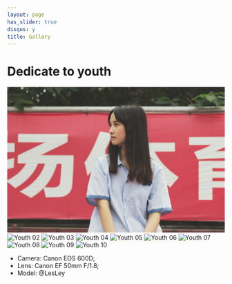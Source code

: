 ```yaml
---
layout: page
has_slider: true
disqus: y
title: Gallery
---
```


# Dedicate to youth

<div id="slider">
  <img src="/images/gallery/youth/01.jpg" alt="Youth 01" />
  <img data-src="/images/gallery/youth/02.jpg" src="" alt="Youth 02" />
  <img data-src="/images/gallery/youth/03.jpg" src="" alt="Youth 03" />
  <img data-src="/images/gallery/youth/04.jpg" src="" alt="Youth 04" />
  <img data-src="/images/gallery/youth/05.jpg" src="" alt="Youth 05" />
  <img data-src="/images/gallery/youth/06.jpg" src="" alt="Youth 06" />
  <img data-src="/images/gallery/youth/07.jpg" src="" alt="Youth 07" />
  <img data-src="/images/gallery/youth/08.jpg" src="" alt="Youth 08" />
  <img data-src="/images/gallery/youth/09.jpg" src="" alt="Youth 09" />
  <img data-src="/images/gallery/youth/10.jpg" src="" alt="Youth 10" />
</div>

+ Camera: Canon EOS 600D;
+ Lens: Canon EF 50mm F/1.8;
+ Model: @LesLey

<script src="/javascripts/ideal-image-slider.min.js"></script>
<script>
var slider = new IdealImageSlider.Slider({
    selector: '#slider',
    height: 450,
    effect: 'fade',
    interval: 3000,
});
slider.start();
</script>
